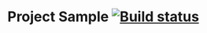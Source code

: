 # Project Sample [![Build status](https://ci.appveyor.com/api/projects/status/lb7j6u3nj13fewu1?svg=true)](https://ci.appveyor.com/project/qadodov/api-auto-testing)
